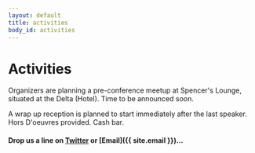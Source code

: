 ```yaml
---
layout: default
title: activities
body_id: activities
---
```


# Activities

<p class="lead">

Organizers are planning a pre-conference meetup at Spencer's Lounge, situated at the Delta (Hotel). Time to be announced soon. 
</p>
<p class="lead">A wrap up reception is planned to start immediately after the last speaker. Hors D'oeuvres provided. Cash bar.

</p>

#### Drop us a line on [Twitter](https://twitter.com/intent/tweet?screen_name=MacDevOpsYVR) or [Email]({{ site.email }})...

